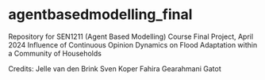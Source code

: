 # agentbasedmodelling_final
Repository for SEN1211 (Agent Based Modelling) Course Final Project, April 2024
Influence of Continuous Opinion Dynamics on Flood Adaptation within a Community of Households

Credits: 
Jelle van den Brink
Sven Koper
Fahira Gearahmani Gatot
